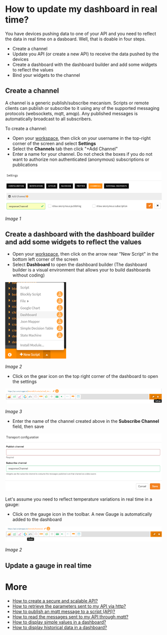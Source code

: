 # How to update my dashboard in real time?

You have devices pushing data to one of your API and you need to reflect the data in real time on a dasboard. 
Well, that is doable in four steps.

- Create a channel
- Update you API (or create a new API) to receive the data pushed by the devices
- Create a dashboard with the dashboard builder and add some widgets to reflect the values
- Bind your widgets to the channel

## Create a channel

A channel is a generic publish/subscribe mecanism. Scripts or remote clients can publish or subscribe to it using any of the supported messaging protocols (websockets, mqtt, amqp). Any published messages is automatically broadcast to all subscribers.

To create a channel:

- Open your [workspace](https://www.scriptr.io/workspace), then click on your username in the top-right corner of the screen and select **Settings**
- Select the **Channels** tab then click "+Add Channel"
- Enter a name for your channel. Do not check the boxes if you do not want to authorize non authenticated (anonymous) subscriptions or publications

![Create Channel](../publish_subscribe/images/create_secure_channel.png)

*Image 1*

## Create a dashboard with the dashboard builder and add some widgets to reflect the values

- Open your [workspace](https://www.scriptr.io/workspace), then click on the arrow near "New Script" in the bottom left corner of the screen
- Select **Dashboard** to open the dashboard builder (The dashboard builder is a visual environment that allows your to build dashboards without coding)

![Open Dashboard Builder](./images/open_dashboard.png)

*Image 2*

- Click on the gear icon on the top right corner of the dashboard to open the settings

![Dashboard Settings](./images/dashboard_settings.png)

*Image 3*

- Enter the name of the channel created above in the **Subscribe Channel** field, then save

![Dashboard Transport](./images/dashboard_transport.png)


Let's assume you need to reflect temperature variations in real time in a gauge:

- Click on the gauge icon in the toolbar. A new Gauge is automatically added to the dashboard

![New gauge](./images/add_gauge.png)

*Image 2*

## Update a gauge in real time



# More

- [How to create a secure and scalable API?](../api/create_api.md)
- [How to retrieve the parameters sent to my API via http?](../api/read_http_request_parameters.md)
- [How to publish an mqtt message to a script (API)?](https://github.com/scriptrdotio/howto/blob/master/api/publish_mqtt_msgs_to_script.md)
- [How to read the messages sent to my API through mqtt?](https://github.com/scriptrdotio/howto/blob/master/api/read_mqtt_messages.md)
- [How to display simple values in a dashboard?](../ui/create_dashboard.md)
- [How to display historical data in a dashboard?](../ui/create_dashboard_historical.md)
